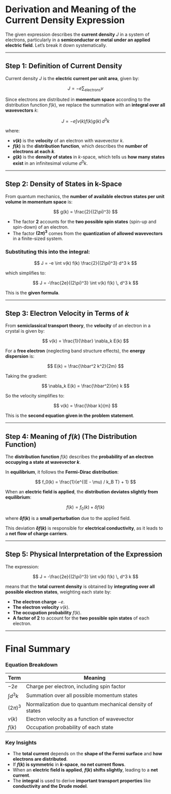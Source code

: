 # Derivation and Meaning of the Current Density Expression

The given expression describes the **current density** $J$ in a system of electrons, particularly in a **semiconductor or metal under an applied electric field**. Let’s break it down systematically.

---

## Step 1: Definition of Current Density

Current density $J$ is the **electric current per unit area**, given by:

$$
J = -e \sum_{\text{electrons}} v
$$

Since electrons are distributed in **momentum space** according to the distribution function $f(k)$, we replace the summation with an **integral over all wavevectors** $k$:

$$
J = -e \int v(k) f(k) g(k) \, d^3 k
$$

where:

- **$v(k)$** is the **velocity** of an electron with wavevector $k$.
- **$f(k)$** is the **distribution function**, which describes the **number of electrons at each $k$**.
- **$g(k)$** is the **density of states** in $k$-space, which tells us **how many states exist** in an infinitesimal volume $d^3 k$.

---

## Step 2: Density of States in k-Space

From quantum mechanics, the **number of available electron states per unit volume in momentum space** is:

$$
g(k) = \frac{2}{(2\pi)^3}
$$

- The factor **2** accounts for the **two possible spin states** (spin-up and spin-down) of an electron.
- The factor **$(2\pi)^3$** comes from the **quantization of allowed wavevectors** in a finite-sized system.

### **Substituting this into the integral:**

$$
J = -e \int v(k) f(k) \frac{2}{(2\pi)^3} d^3 k
$$

which simplifies to:

$$
J = -\frac{2e}{(2\pi)^3} \int v(k) f(k) \, d^3 k
$$

This is the **given formula**.

---

## Step 3: Electron Velocity in Terms of $k$

From **semiclassical transport theory**, the **velocity** of an electron in a crystal is given by:

$$
v(k) = \frac{1}{\hbar} \nabla_k E(k)
$$

For a **free electron** (neglecting band structure effects), the **energy dispersion** is:

$$
E(k) = \frac{\hbar^2 k^2}{2m}
$$

Taking the gradient:

$$
\nabla_k E(k) = \frac{\hbar^2}{m} k
$$

So the velocity simplifies to:

$$
v(k) = \frac{\hbar k}{m}
$$

This is the **second equation given in the problem statement**.

---

## Step 4: Meaning of $f(k)$ (The Distribution Function)

The **distribution function** $f(k)$ describes the **probability of an electron occupying a state at wavevector $k$**.

In **equilibrium**, it follows the **Fermi-Dirac distribution**:

$$
f_0(k) = \frac{1}{e^{(E - \mu) / k_B T} + 1}
$$

When an **electric field is applied**, the **distribution deviates slightly from equilibrium**:

$$
f(k) = f_0(k) + \delta f(k)
$$

where **$\delta f(k)$** is a **small perturbation** due to the applied field.

This deviation **$\delta f(k)$** is responsible for **electrical conductivity**, as it leads to a **net flow of charge carriers**.

---

## Step 5: Physical Interpretation of the Expression

The expression:

$$
J = -\frac{2e}{(2\pi)^3} \int v(k) f(k) \, d^3 k
$$

means that the **total current density** is obtained by **integrating over all possible electron states**, weighting each state by:

- **The electron charge** $-e$.
- **The electron velocity** $v(k)$.
- **The occupation probability** $f(k)$.
- **A factor of 2** to account for the **two possible spin states** of each electron.

---

# **Final Summary**

### **Equation Breakdown**

| Term | Meaning |
|------|---------|
| $-2e$ | Charge per electron, including spin factor |
| $\int d^3 k$ | Summation over all possible momentum states |
| $(2\pi)^3$ | Normalization due to quantum mechanical density of states |
| $v(k)$ | Electron velocity as a function of wavevector |
| $f(k)$ | Occupation probability of each state |

### **Key Insights**
- The **total current** depends on the **shape of the Fermi surface** and **how electrons are distributed**.
- If **$f(k)$ is symmetric** in **$k$-space**, **no net current flows**.
- When an **electric field is applied**, **$f(k)$ shifts slightly**, leading to a **net current**.
- The **integral** is used to derive **important transport properties** like **conductivity and the Drude model**.
